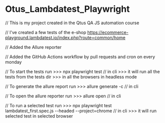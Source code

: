 # Otus_Lambdatest_Playwright

// This is my project created in the Qtus QA JS automation course

// I've created a few tests of the e-shop https://ecommerce-playground.lambdatest.io/index.php?route=common/home

// Added the Allure reporter 

// Added the GitHub Actions workflow by pull requests and cron on every monday

// To start the tests run >>> npx playwright test // in cli >>> it will run all the tests from the tests dir >>> in all the browsers in headless mode

// To generate the allure report run >>> allure generate -c // in cli

// To open the allure reporter run >>> allure open // in cli

// To run a selected test run >>> npx playwright test lambdatest_first.spec.js --headed --project=chrome // in cli >>> it will run selected test in selected browser

